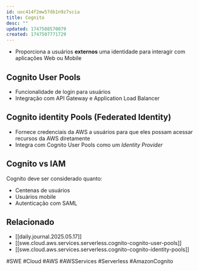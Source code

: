 ```yaml
---
id: uoc414f2mw57db1n9z7scia
title: Cognito
desc: ""
updated: 1747508570079
created: 1747507771729
---
```


- Proporciona a usuários **externos** uma identidade para interagir com aplicações Web ou Mobile

## Cognito User Pools

- Funcionalidade de login para usuários
- Integração com API Gateway e Application Load Balancer

## Cognito identity Pools (Federated Identity)

- Fornece credenciais da AWS a usuários para que eles possam acessar recursos da AWS diretamente
- Integra com Cognito User Pools como um _Identity Provider_

## Cognito vs IAM

Cognito deve ser considerado quanto:

- Centenas de usuários
- Usuários mobile
- Autenticação com SAML

## Relacionado

- [[daily.journal.2025.05.17]]
- [[swe.cloud.aws.services.serverless.cognito-cognito-user-pools]]
- [[swe.cloud.aws.services.serverless.cognito-cognito-identity-pools]]

#SWE #Cloud #AWS #AWSServices #Serverless #AmazonCognito
